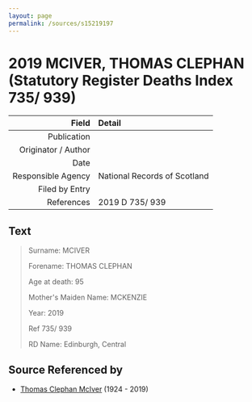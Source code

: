 ```yaml
---
layout: page
permalink: /sources/s15219197
---
```


# 2019 MCIVER, THOMAS CLEPHAN (Statutory Register Deaths Index 735/ 939)

Field | Detail
---:|:---
Publication | 
Originator / Author | 
Date | 
Responsible Agency | National Records of Scotland
Filed by Entry | 
References | 2019 D 735/ 939

## Text

> Surname: MCIVER
>
> Forename: THOMAS CLEPHAN
>
> Age at death: 95
>
> Mother's Maiden Name: MCKENZIE
>
> Year: 2019
>
> Ref 735/ 939
>
> RD Name: Edinburgh, Central
>

## Source Referenced by

* [Thomas Clephan McIver](../people/@74287888@-thomas-clephan-mciver-b1924-d2019.md) (1924 - 2019)
